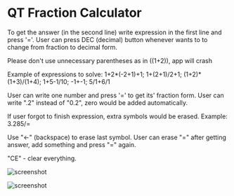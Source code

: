 # QT Fraction Calculator
 
 To get the answer (in the second line) write expression in the first line and press '='. User can press DEC (decimal) button whenever wants to to change from fraction to decimal form.
 
 Please don't use unnecessary parentheses as in ((1+2)), app will crash
 
 Example of expressions to solve: 1+2*(-2+1)+1; 1+(2+1)/2+1; (1+2)*(1+3)/(1+4); 1+5-1/10; -1+-1; 5/1+6/1
 
 User can write one number and press '=' to get its' fraction form. User can write ".2" instead of "0.2", zero would be added automatically.
 
 If user forgot to finish expression, extra symbols would be erased. Example: 3.285/=
 
 Use "<-" (backspace) to erase last symbol. User can erase "=" after getting answer, add something and press "=" again. 
 
 "CE" - clear everything.

![screenshot](https://i.ibb.co/zGd5DwT/WXd-Hu-Mb4-Me-Y.jpg)

![screenshot](https://i.ibb.co/z6FNhVH/Wr-Ry-Nkw-Glj-U.jpg)
